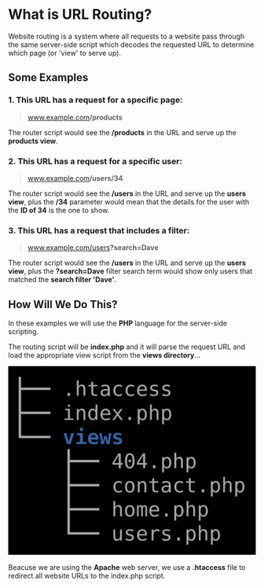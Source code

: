 # What is URL Routing?

Website routing is a system where all requests to a website pass through the same server-side script which decodes the requested URL to determine which page (or 'view' to serve up).

## Some Examples


### 1. This URL has a request for a **specific page**:

> www.example.com<strong>/products</strong>

The router script would see the **/products** in the URL and serve up the **products view**.


### 2. This URL has a request for a **specific user**:

> www.example.com<strong>/users/34</strong>

The router script would see the **/users** in the URL and serve up the **users view**, plus the **/34** parameter would mean that the details for the user with the **ID of 34** is the one to show.


### 3. This URL has a request that includes a **filter**:

> www.example.com/users<strong>?search=Dave</strong>

The router script would see the **/users** in the URL and serve up the **users view**, plus the **?search=Dave** filter search term would show only users that matched the **search filter 'Dave'**.


## How Will We Do This?

In these examples we will use the **PHP** language for the server-side scripting.

The routing script will be **index.php** and it will parse the request URL and load the appropriate view script from the **views directory**...</p>

![Routing Files](media/routing.png)

Beacuse we are using the **Apache** web server, we use a **.htaccess** file to redirect all website URLs to the index.php script.